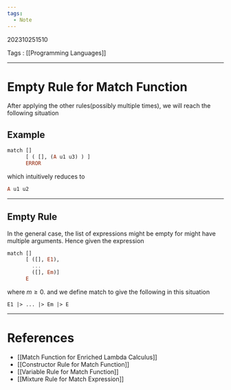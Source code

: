 ```yaml
---
tags:
  - Note
---
```

202310251510

Tags : [[Programming Languages]]

---
# Empty Rule for Match Function
After applying the other rules(possibly multiple times),  we will reach the following situation

## Example
```haskell
match []
      [ ( [], (A u1 u3) ) ]
      ERROR
```

which intuitively reduces to 
```haskell
A u1 u2
```

---
## Empty Rule
In the general case, the list of expressions might be empty for might have multiple arguments.
Hence given the expression
```haskell
match []
      [ ([], E1),
        ...
        ([], Em)]
      E
```
where $m\ge 0$. and we define match to give the following in this situation
```
E1 |> ... |> Em |> E
```

---
# References
- [[Match Function for Enriched Lambda Calculus]]
- [[Constructor Rule for Match Function]]
- [[Variable Rule for Match Function]]
- [[Mixture Rule for Match Expression]]